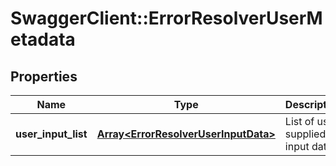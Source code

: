 # SwaggerClient::ErrorResolverUserMetadata

## Properties
Name | Type | Description | Notes
------------ | ------------- | ------------- | -------------
**user_input_list** | [**Array&lt;ErrorResolverUserInputData&gt;**](ErrorResolverUserInputData.md) | List of user supplied input data. | [optional] 


